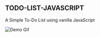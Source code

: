 ## TODO-LIST-JAVASCRIPT

A Simple To-Do List using vanilla JavaScript

![Demo Gif](https://github.com/sreenivasanramesh/todo-list-javascript/blob/master/demo.gif)